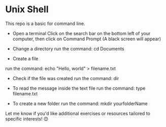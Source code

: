 # Unix Shell
This repo is a basic for command line.


- Open a terminal
  Click on the search bar on the bottom left of your computer, then click on Command Prompt (A black screen will appear)

 - Change a directory
   run the command: cd Documents 

 - Create a file 

  run the command: echo "Hello, world" > filename.txt

 - Check if the file was created
   run the command: dir

 -  To read the message inside the text file
    run the command: type filename.txt

  - To create a new folder
    run the command:  mkdir yourfolderName

    

Let me know if you'd like additional exercises or resources tailored to specific interests! 😊
